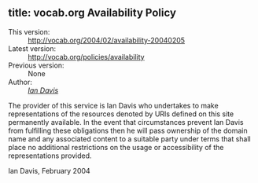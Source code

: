 ﻿title: vocab.org Availability Policy
----

<dl>
	<dt>This version:</dt>
	<dd><a href="http://vocab.org/2004/02/availability-20040205">http://vocab.org/2004/02/availability-20040205</a></dd>
	<dt>Latest version:</dt>
	<dd><a href="http://vocab.org/policies/availability">http://vocab.org/policies/availability</a></dd>
	<dt>Previous version:</dt>
	<dd>None</dd>
	<dt>Author:</dt>
	<dd><address><a href="http://iandavis.com/">Ian Davis</a></address></dd>
</dl>

The provider of this service is Ian Davis who undertakes to make representations of the resources denoted by
URIs defined on this site permanently available. In the event that circumstances prevent Ian Davis from fulfilling these obligations
then he will pass ownership of the domain name and any associated content to a suitable party under terms that shall place no additional
restrictions on the usage or accessibility of the representations provided.

Ian Davis, February 2004
